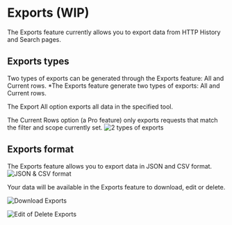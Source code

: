 # Exports (WIP)

The Exports feature currently allows you to export data from HTTP History and Search pages.

## Exports types

Two types of exports can be generated through the Exports feature: All and Current rows.
*The Exports feature generate two types of exports: All and Current rows.

The Export All option exports all data in the specified tool.

The Current Rows option (a Pro feature) only exports requests that match the filter and scope currently set.
![2 types of exports](/_images/exports_2_types.png)

## Exports format

The Exports feature allows you to export data in JSON and CSV format.
![JSON & CSV format](/_images/jsoncsv.png)

Your data will be available in the Exports feature to download, edit or delete.

![Download Exports](/_images/exports_in_exports.png)

![Edit of Delete Exports](_/images/edit_exports.png)
